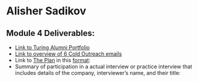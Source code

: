 # Alisher Sadikov

## Module 4 Deliverables:

* [Link to Turing Alumni Portfolio](https://www.turing.io/alumni/alisher-sadikov)
* [Link to overview of 6 Cold Outreach emails](https://gist.github.com/alishersadikov/cef139ae73813e380ca67352270b8fc0)
* Link to [The Plan](https://github.com/turingschool/backend-curriculum-site/blob/gh-pages/module4/projects/the-plan/index.md) in this [format](https://github.com/turingschool/backend-curriculum-site/blob/gh-pages/module4/projects/the-plan/template.markdown):
* Summary of participation in a actual interview or practice interview that includes details of the company, interviewer’s name, and their title:
